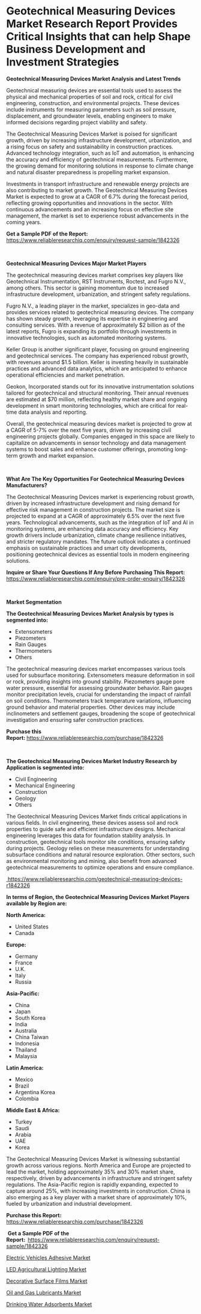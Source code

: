 <p><h1>Geotechnical Measuring Devices Market Research Report Provides Critical Insights that can help Shape Business Development and Investment Strategies</h1></p><p><strong>Geotechnical Measuring Devices Market Analysis and Latest Trends</strong></p>
<p><p>Geotechnical measuring devices are essential tools used to assess the physical and mechanical properties of soil and rock, critical for civil engineering, construction, and environmental projects. These devices include instruments for measuring parameters such as soil pressure, displacement, and groundwater levels, enabling engineers to make informed decisions regarding project viability and safety.</p><p>The Geotechnical Measuring Devices Market is poised for significant growth, driven by increasing infrastructure development, urbanization, and a rising focus on safety and sustainability in construction practices. Advanced technology integration, such as IoT and automation, is enhancing the accuracy and efficiency of geotechnical measurements. Furthermore, the growing demand for monitoring solutions in response to climate change and natural disaster preparedness is propelling market expansion.</p><p>Investments in transport infrastructure and renewable energy projects are also contributing to market growth. The Geotechnical Measuring Devices Market is expected to grow at a CAGR of 6.7% during the forecast period, reflecting growing opportunities and innovations in the sector. With continuous advancements and an increasing focus on effective site management, the market is set to experience robust advancements in the coming years.</p></p>
<p><strong>Get a Sample PDF of the Report:&nbsp;</strong> <a href="https://www.reliableresearchiq.com/enquiry/request-sample/1842326?utm_campaign=1723&utm_medium=2&utm_source=Github&utm_content=ia&utm_term=16102024&utm_id=geotechnical-measuring-devices">https://www.reliableresearchiq.com/enquiry/request-sample/1842326</a></p>
<p>&nbsp;</p>
<p><strong>Geotechnical Measuring Devices Major Market Players</strong></p>
<p><p>The geotechnical measuring devices market comprises key players like Geotechnical Instrumentation, RST Instruments, Roctest, and Fugro N.V., among others. This sector is gaining momentum due to increased infrastructure development, urbanization, and stringent safety regulations. </p><p>Fugro N.V., a leading player in the market, specializes in geo-data and provides services related to geotechnical measuring devices. The company has shown steady growth, leveraging its expertise in engineering and consulting services. With a revenue of approximately $2 billion as of the latest reports, Fugro is expanding its portfolio through investments in innovative technologies, such as automated monitoring systems.</p><p>Keller Group is another significant player, focusing on ground engineering and geotechnical services. The company has experienced robust growth, with revenues around $1.5 billion. Keller is investing heavily in sustainable practices and advanced data analytics, which are anticipated to enhance operational efficiencies and market penetration.</p><p>Geokon, Incorporated stands out for its innovative instrumentation solutions tailored for geotechnical and structural monitoring. Their annual revenues are estimated at $70 million, reflecting healthy market share and ongoing development in smart monitoring technologies, which are critical for real-time data analysis and reporting.</p><p>Overall, the geotechnical measuring devices market is projected to grow at a CAGR of 5-7% over the next five years, driven by increasing civil engineering projects globally. Companies engaged in this space are likely to capitalize on advancements in sensor technology and data management systems to boost sales and enhance customer offerings, promoting long-term growth and market expansion.</p></p>
<p>&nbsp;</p>
<p><strong>What Are The Key Opportunities For Geotechnical Measuring Devices Manufacturers?</strong></p>
<p><p>The Geotechnical Measuring Devices market is experiencing robust growth, driven by increased infrastructure development and rising demand for effective risk management in construction projects. The market size is projected to expand at a CAGR of approximately 6.5% over the next five years. Technological advancements, such as the integration of IoT and AI in monitoring systems, are enhancing data accuracy and efficiency. Key growth drivers include urbanization, climate change resilience initiatives, and stricter regulatory mandates. The future outlook indicates a continued emphasis on sustainable practices and smart city developments, positioning geotechnical devices as essential tools in modern engineering solutions.</p></p>
<p><strong>Inquire or Share Your Questions If Any Before Purchasing This Report:</strong> <a href="https://www.reliableresearchiq.com/enquiry/pre-order-enquiry/1842326?utm_campaign=1723&utm_medium=2&utm_source=Github&utm_content=ia&utm_term=16102024&utm_id=geotechnical-measuring-devices">https://www.reliableresearchiq.com/enquiry/pre-order-enquiry/1842326</a></p>
<p>&nbsp;</p>
<p><strong>Market Segmentation</strong></p>
<p><strong>The Geotechnical Measuring Devices Market Analysis by types is segmented into:</strong></p>
<p><ul><li>Extensometers</li><li>Piezometers</li><li>Rain Gauges</li><li>Thermometers</li><li>Others</li></ul></p>
<p><p>The geotechnical measuring devices market encompasses various tools used for subsurface monitoring. Extensometers measure deformation in soil or rock, providing insights into ground stability. Piezometers gauge pore water pressure, essential for assessing groundwater behavior. Rain gauges monitor precipitation levels, crucial for understanding the impact of rainfall on soil conditions. Thermometers track temperature variations, influencing ground behavior and material properties. Other devices may include inclinometers and settlement gauges, broadening the scope of geotechnical investigation and ensuring safer construction practices.</p></p>
<p><strong>Purchase this Report:&nbsp;</strong><a href="https://www.reliableresearchiq.com/purchase/1842326?utm_campaign=1723&utm_medium=2&utm_source=Github&utm_content=ia&utm_term=16102024&utm_id=geotechnical-measuring-devices">https://www.reliableresearchiq.com/purchase/1842326</a></p>
<p>&nbsp;</p>
<p><strong>The Geotechnical Measuring Devices Market Industry Research by Application is segmented into:</strong></p>
<p><ul><li>Civil Engineering</li><li>Mechanical Engineering</li><li>Construction</li><li>Geology</li><li>Others</li></ul></p>
<p><p>The Geotechnical Measuring Devices Market finds critical applications in various fields. In civil engineering, these devices assess soil and rock properties to guide safe and efficient infrastructure designs. Mechanical engineering leverages this data for foundation stability analysis. In construction, geotechnical tools monitor site conditions, ensuring safety during projects. Geology relies on these measurements for understanding subsurface conditions and natural resource exploration. Other sectors, such as environmental monitoring and mining, also benefit from advanced geotechnical measurements to optimize operations and ensure compliance.</p></p>
<p><a href="https://www.reliableresearchiq.com/geotechnical-measuring-devices-r1842326?utm_campaign=1723&utm_medium=2&utm_source=Github&utm_content=ia&utm_term=16102024&utm_id=geotechnical-measuring-devices">&nbsp;https://www.reliableresearchiq.com/geotechnical-measuring-devices-r1842326</a></p>
<p><strong>In terms of Region, the Geotechnical Measuring Devices Market Players available by Region are:</strong></p>
<p>
    <p> <strong> North America: </strong>
        <ul>
            <li>United States</li>
            <li>Canada</li>
        </ul>
        </p> 
    <p> <strong> Europe: </strong>
        <ul>
            <li>Germany</li>
            <li>France</li>
            <li>U.K.</li>
            <li>Italy</li>
            <li>Russia</li>
        </ul>
        </p> 
    <p> <strong> Asia-Pacific: </strong>
        <ul>
            <li>China</li>
            <li>Japan</li>
            <li>South Korea</li>
            <li>India</li>
            <li>Australia</li>
            <li>China Taiwan</li>
            <li>Indonesia</li>
            <li>Thailand</li>
            <li>Malaysia</li>
        </ul>
        </p> 
    <p> <strong> Latin America: </strong>
        <ul>
            <li>Mexico</li>
            <li>Brazil</li>
            <li>Argentina Korea</li>
            <li>Colombia</li>
        </ul>
        </p> 
    <p> <strong> Middle East & Africa: </strong>
        <ul>
            <li>Turkey</li>
            <li>Saudi</li>
            <li>Arabia</li>
            <li>UAE</li>
            <li>Korea</li>
        </ul>
    </p>
    </p>
<p><p>The Geotechnical Measuring Devices Market is witnessing substantial growth across various regions. North America and Europe are projected to lead the market, holding approximately 35% and 30% market share, respectively, driven by advancements in infrastructure and stringent safety regulations. The Asia-Pacific region is rapidly expanding, expected to capture around 25%, with increasing investments in construction. China is also emerging as a key player with a market share of approximately 10%, fueled by urbanization and industrial development.</p></p>
<p><strong>Purchase this Report: </strong><a href="https://www.reliableresearchiq.com/purchase/1842326?utm_campaign=1723&utm_medium=2&utm_source=Github&utm_content=ia&utm_term=16102024&utm_id=geotechnical-measuring-devices">https://www.reliableresearchiq.com/purchase/1842326</a></p>
<p>&nbsp;<strong>Get a Sample PDF of the Report:&nbsp;&nbsp;</strong><a href="https://www.reliableresearchiq.com/enquiry/request-sample/1842326?utm_campaign=1723&utm_medium=2&utm_source=Github&utm_content=ia&utm_term=16102024&utm_id=geotechnical-measuring-devices">https://www.reliableresearchiq.com/enquiry/request-sample/1842326</a></p>
<p><strong></strong></p>
<p><p><a href="https://www.linkedin.com/pulse/insights-electric-vehicles-adhesive-industry-market-financial-4hzyc?utm_campaign=1723&utm_medium=2&utm_source=Github&utm_content=ia&utm_term=16102024&utm_id=geotechnical-measuring-devices">Electric Vehicles Adhesive Market</a></p><p><a href="https://www.linkedin.com/pulse/insights-led-agricultural-lighting-industry-market-financial-0buze?utm_campaign=1723&utm_medium=2&utm_source=Github&utm_content=ia&utm_term=16102024&utm_id=geotechnical-measuring-devices">LED Agricultural Lighting Market</a></p><p><a href="https://www.linkedin.com/pulse/decorative-surface-films-market-evolution-key-trends-regional-cyeoc?utm_campaign=1723&utm_medium=2&utm_source=Github&utm_content=ia&utm_term=16102024&utm_id=geotechnical-measuring-devices">Decorative Surface Films Market</a></p><p><a href="https://www.linkedin.com/pulse/oil-gas-lubricants-market-forecasts-trends-impact-analysis-ezauc?utm_campaign=1723&utm_medium=2&utm_source=Github&utm_content=ia&utm_term=16102024&utm_id=geotechnical-measuring-devices">Oil and Gas Lubricants Market</a></p><p><a href="https://www.linkedin.com/pulse/drinking-water-adsorbents-market-research-report-2024-zawoc?utm_campaign=1723&utm_medium=2&utm_source=Github&utm_content=ia&utm_term=16102024&utm_id=geotechnical-measuring-devices">Drinking Water Adsorbents Market</a></p></p>